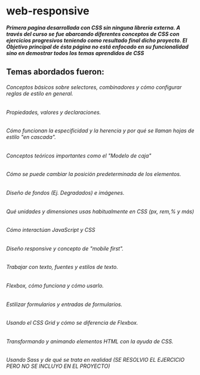 # web-responsive
***Primera pagina desarrollada con CSS sin ninguna librería externa.
A través del curso se fue abarcando diferentes conceptos de CSS con ejercicios progresivos 
teniendo como resultado final dicho proyecto. El Objetivo principal de ésta página no está enfocado en su funcionalidad
sino en demostrar todos los temas aprendidos de CSS***

## Temas abordados fueron:
###### Conceptos básicos sobre selectores, combinadores y cómo configurar reglas de estilo en general.
###### Propiedades, valores y declaraciones.
###### Cómo funcionan la especificidad y la herencia y por qué se llaman hojas de estilo "en cascada".
###### Conceptos teóricos importantes como el "Modelo de caja"
###### Cómo se puede cambiar la posición predeterminada de los elementos.
###### Diseño de fondos (Ej. Degradados) e imágenes.
###### Qué unidades y dimensiones usas habitualmente en CSS (px, rem,% y más)
###### Cómo interactúan JavaScript y CSS
###### Diseño responsive y concepto de "mobile first".
###### Trabajar con texto, fuentes y estilos de texto.
###### Flexbox, cómo funciona y cómo usarlo.
###### Estilizar formularios y entradas de formularios.
###### Usando el CSS Grid y cómo se diferencia de Flexbox.
###### Transformando y animando elementos HTML con la ayuda de CSS.
###### Usando Sass y de qué se trata en realidad (SE RESOLVIO EL EJERCICIO PERO NO  SE INCLUYO EN EL PROYECTO)
